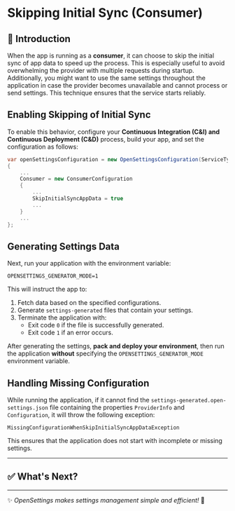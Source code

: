 # Skipping Initial Sync (Consumer)

## 📌 Introduction 

When the app is running as a **consumer**, it can choose to skip the initial sync of app data to speed up the process. This is especially useful to avoid overwhelming the provider with multiple requests during startup. Additionally, you might want to use the same settings throughout the application in case the provider becomes unavailable and cannot process or send settings. This technique ensures that the service starts reliably.

## Enabling Skipping of Initial Sync

To enable this behavior, configure your **Continuous Integration (C&I) and Continuous Deployment (C&D)** process, build your app, and set the configuration as follows:

```csharp
var openSettingsConfiguration = new OpenSettingsConfiguration(ServiceType.Consumer)
{
    ...
    Consumer = new ConsumerConfiguration
    {
        ...
        SkipInitialSyncAppData = true
        ...
    }
    ...
};
```

## Generating Settings Data

Next, run your application with the environment variable:

```
OPENSETTINGS_GENERATOR_MODE=1
```

This will instruct the app to:

1. Fetch data based on the specified configurations.
2. Generate `settings-generated` files that contain your settings.
3. Terminate the application with:
   - Exit code `0` if the file is successfully generated.
   - Exit code `1` if an error occurs.

After generating the settings, **pack and deploy your environment**, then run the application **without** specifying the `OPENSETTINGS_GENERATOR_MODE` environment variable.

## Handling Missing Configuration

While running the application, if it cannot find the `settings-generated.open-settings.json` file containing the properties `ProviderInfo` and `Configuration`, it will throw the following exception:

```
MissingConfigurationWhenSkipInitialSyncAppDataException
```

This ensures that the application does not start with incomplete or missing settings.

---

## ✅ What's Next?

---

✨ *OpenSettings makes settings management simple and efficient!* 🚀